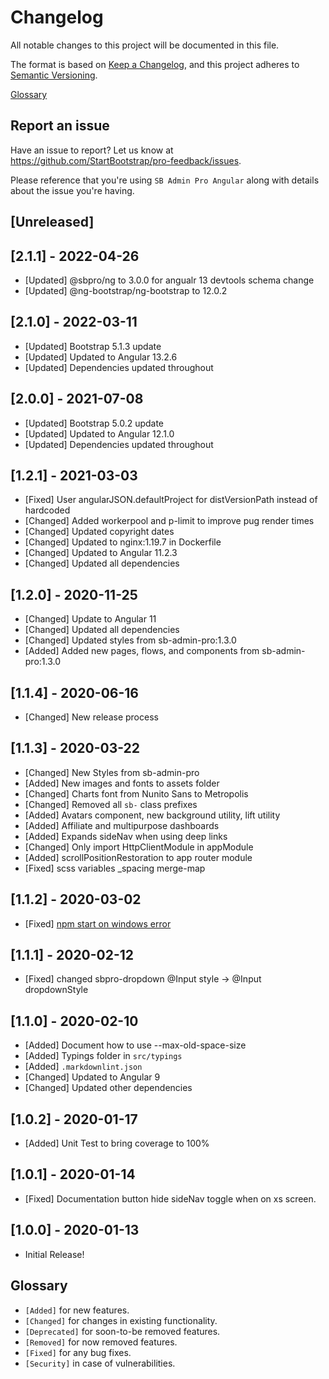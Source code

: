 # Changelog

All notable changes to this project will be documented in this file.

The format is based on [Keep a Changelog](https://keepachangelog.com/en/1.0.0/),
and this project adheres to [Semantic Versioning](https://semver.org/spec/v2.0.0.html).

[Glossary](#glossary)

## Report an issue

Have an issue to report? Let us know at <https://github.com/StartBootstrap/pro-feedback/issues>.

Please reference that you're using `SB Admin Pro Angular`
along with details about the issue you're having.

## [Unreleased]

## [2.1.1] - 2022-04-26

- [Updated] @sbpro/ng to 3.0.0 for angualr 13 devtools schema change
- [Updated] @ng-bootstrap/ng-bootstrap to 12.0.2

## [2.1.0] - 2022-03-11

- [Updated] Bootstrap 5.1.3 update
- [Updated] Updated to Angular 13.2.6
- [Updated] Dependencies updated throughout

## [2.0.0] - 2021-07-08

- [Updated] Bootstrap 5.0.2 update
- [Updated] Updated to Angular 12.1.0
- [Updated] Dependencies updated throughout

## [1.2.1] - 2021-03-03

- [Fixed] User angularJSON.defaultProject for distVersionPath instead of hardcoded
- [Changed] Added workerpool and p-limit to improve pug render times
- [Changed] Updated copyright dates
- [Changed] Updated to nginx:1.19.7 in Dockerfile
- [Changed] Updated to Angular 11.2.3
- [Changed] Updated all dependencies

## [1.2.0] - 2020-11-25

- [Changed] Update to Angular 11
- [Changed] Updated all dependencies
- [Changed] Updated styles from sb-admin-pro:1.3.0
- [Added] Added new pages, flows, and components from sb-admin-pro:1.3.0

## [1.1.4] - 2020-06-16

- [Changed] New release process

## [1.1.3] - 2020-03-22

- [Changed] New Styles from sb-admin-pro
- [Added] New images and fonts to assets folder
- [Changed] Charts font from Nunito Sans to Metropolis
- [Changed] Removed all `sb-` class prefixes
- [Added] Avatars component, new background utility, lift utility
- [Added] Affiliate and multipurpose dashboards
- [Added] Expands sideNav when using deep links
- [Changed] Only import HttpClientModule in appModule
- [Added] scrollPositionRestoration to app router module
- [Fixed] scss variables _spacing merge-map

## [1.1.2] - 2020-03-02

- [Fixed] [npm start on windows error](https://github.com/StartBootstrap/pro-feedback/issues/3)

## [1.1.1] - 2020-02-12

- [Fixed] changed sbpro-dropdown @Input style -> @Input dropdownStyle

## [1.1.0] - 2020-02-10

- [Added] Document how to use --max-old-space-size
- [Added] Typings folder in `src/typings`
- [Added] `.markdownlint.json`
- [Changed] Updated to Angular 9
- [Changed] Updated other dependencies

## [1.0.2] - 2020-01-17

- [Added] Unit Test to bring coverage to 100%

## [1.0.1] - 2020-01-14

- [Fixed] Documentation button hide sideNav toggle when on xs screen.

## [1.0.0] - 2020-01-13

- Initial Release!

## Glossary

- `[Added]` for new features.
- `[Changed]` for changes in existing functionality.
- `[Deprecated]` for soon-to-be removed features.
- `[Removed]` for now removed features.
- `[Fixed]` for any bug fixes.
- `[Security]` in case of vulnerabilities.
